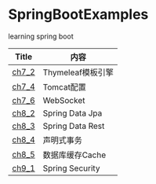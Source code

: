 # SpringBootExamples
learning spring boot

| Title | 内容              |
|-------|-------------------|
| [ch7_2](https://github.com/withlzc/SpringBootExamples/tree/master/ch7_2) |  Thymeleaf模板引擎 |
| [ch7_4](https://github.com/withlzc/SpringBootExamples/tree/master/ch7_4) |     Tomcat配置    |
| [ch7_6](https://github.com/withlzc/SpringBootExamples/tree/master/ch7_6) |      WebSocket    |
| [ch8_2](https://github.com/withlzc/SpringBootExamples/tree/master/ch8_2) |  Spring Data Jpa  |
| [ch8_3](https://github.com/withlzc/SpringBootExamples/tree/master/ch8_3) | Spring Data Rest  |
| [ch8_4](https://github.com/withlzc/SpringBootExamples/tree/master/ch8_4) |      声明式事务    |
| [ch8_5](https://github.com/withlzc/SpringBootExamples/tree/master/ch8_5) |   数据库缓存Cache  |
| [ch9_1](https://github.com/withlzc/SpringBootExamples/tree/master/ch9_1) |   Spring Security  |
